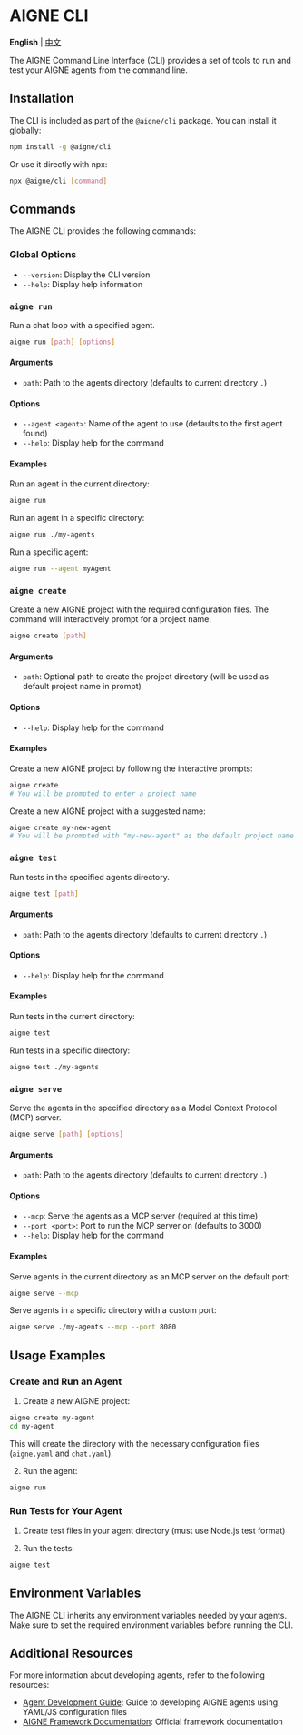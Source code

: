 # AIGNE CLI

**English** | [中文](cli.zh.md)

The AIGNE Command Line Interface (CLI) provides a set of tools to run and test your AIGNE agents from the command line.

## Installation

The CLI is included as part of the `@aigne/cli` package. You can install it globally:

```bash
npm install -g @aigne/cli
```

Or use it directly with npx:

```bash
npx @aigne/cli [command]
```

## Commands

The AIGNE CLI provides the following commands:

### Global Options

- `--version`: Display the CLI version
- `--help`: Display help information

### `aigne run`

Run a chat loop with a specified agent.

```bash
aigne run [path] [options]
```

#### Arguments

- `path`: Path to the agents directory (defaults to current directory `.`)

#### Options

- `--agent <agent>`: Name of the agent to use (defaults to the first agent found)
- `--help`: Display help for the command

#### Examples

Run an agent in the current directory:

```bash
aigne run
```

Run an agent in a specific directory:

```bash
aigne run ./my-agents
```

Run a specific agent:

```bash
aigne run --agent myAgent
```

### `aigne create`

Create a new AIGNE project with the required configuration files. The command will interactively prompt for a project name.

```bash
aigne create [path]
```

#### Arguments

- `path`: Optional path to create the project directory (will be used as default project name in prompt)

#### Options

- `--help`: Display help for the command

#### Examples

Create a new AIGNE project by following the interactive prompts:

```bash
aigne create
# You will be prompted to enter a project name
```

Create a new AIGNE project with a suggested name:

```bash
aigne create my-new-agent
# You will be prompted with "my-new-agent" as the default project name
```

### `aigne test`

Run tests in the specified agents directory.

```bash
aigne test [path]
```

#### Arguments

- `path`: Path to the agents directory (defaults to current directory `.`)

#### Options

- `--help`: Display help for the command

#### Examples

Run tests in the current directory:

```bash
aigne test
```

Run tests in a specific directory:

```bash
aigne test ./my-agents
```

### `aigne serve`

Serve the agents in the specified directory as a Model Context Protocol (MCP) server.

```bash
aigne serve [path] [options]
```

#### Arguments

- `path`: Path to the agents directory (defaults to current directory `.`)

#### Options

- `--mcp`: Serve the agents as a MCP server (required at this time)
- `--port <port>`: Port to run the MCP server on (defaults to 3000)
- `--help`: Display help for the command

#### Examples

Serve agents in the current directory as an MCP server on the default port:

```bash
aigne serve --mcp
```

Serve agents in a specific directory with a custom port:

```bash
aigne serve ./my-agents --mcp --port 8080
```

## Usage Examples

### Create and Run an Agent

1. Create a new AIGNE project:

```bash
aigne create my-agent
cd my-agent
```

This will create the directory with the necessary configuration files (`aigne.yaml` and `chat.yaml`).

2. Run the agent:

```bash
aigne run
```

### Run Tests for Your Agent

1. Create test files in your agent directory (must use Node.js test format)

2. Run the tests:

```bash
aigne test
```

## Environment Variables

The AIGNE CLI inherits any environment variables needed by your agents. Make sure to set the required environment variables before running the CLI.

## Additional Resources

For more information about developing agents, refer to the following resources:

- [Agent Development Guide](./agent-development.md): Guide to developing AIGNE agents using YAML/JS configuration files
- [AIGNE Framework Documentation](./cookbook.md): Official framework documentation
